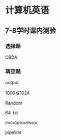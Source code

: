 # 计算机英语

## 7-8学时课内测验

### 选择题

CBDA

### 填空题

output

1000或1024

Random

64-bit

microprocessor

pipeline

